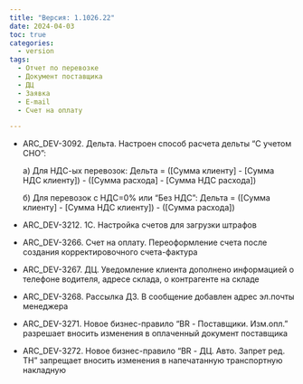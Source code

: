 ```yaml
---
title: "Версия: 1.1026.22"
date: 2024-04-03
toc: true
categories:
  - version
tags:
  - Отчет по перевозке
  - Документ поставщика
  - ДЦ
  - Заявка
  - E-mail
  - Счет на оплату

---
```


-   ARC_DEV-3092. Дельта. Настроен способ расчета дельты “С учетом СНО”:

    а) Для НДС-ых перевозок: Дельта = ([Сумма клиенту] - [Сумма НДС клиенту]) - ([Сумма расхода] - [Сумма НДС расхода])

    б) Для перевозок с НДС=0% или “Без НДС”: Дельта = ([Сумма клиенту] - [Сумма НДС клиенту]) - ([Сумма расхода])

-   ARC_DEV-3212. 1C. Настройка счетов для загрузки штрафов
-   ARC_DEV-3266. Счет на оплату. Переоформление счета после создания корректировочного счета-фактура
-   ARC_DEV-3267. ДЦ. Уведомление клиента дополнено информацией о телефоне водителя, адресе склада, о контрагенте на складе
-   ARC_DEV-3268. Рассылка ДЗ. В сообщение добавлен адрес эл.почты менеджера
-   ARC_DEV-3271. Новое бизнес-правило “BR - Поставщики. Изм.опл.” разрешает вносить изменения в оплаченный документ поставщика
-   ARC_DEV-3272. Новое бизнес-правило “BR - ДЦ. Авто. Запрет ред. ТН” запрещает вносить изменения в напечатанную транспортную накладную
